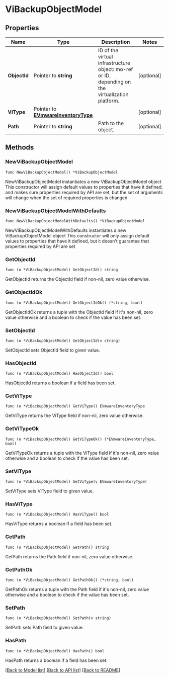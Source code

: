 # ViBackupObjectModel

## Properties

Name | Type | Description | Notes
------------ | ------------- | ------------- | -------------
**ObjectId** | Pointer to **string** | ID of the virtual infrastructure object: mo-ref or ID, depending on the virtualization platform.  | [optional] 
**ViType** | Pointer to [**EVmwareInventoryType**](EVmwareInventoryType.md) |  | [optional] 
**Path** | Pointer to **string** | Path to the object. | [optional] 

## Methods

### NewViBackupObjectModel

`func NewViBackupObjectModel() *ViBackupObjectModel`

NewViBackupObjectModel instantiates a new ViBackupObjectModel object
This constructor will assign default values to properties that have it defined,
and makes sure properties required by API are set, but the set of arguments
will change when the set of required properties is changed

### NewViBackupObjectModelWithDefaults

`func NewViBackupObjectModelWithDefaults() *ViBackupObjectModel`

NewViBackupObjectModelWithDefaults instantiates a new ViBackupObjectModel object
This constructor will only assign default values to properties that have it defined,
but it doesn't guarantee that properties required by API are set

### GetObjectId

`func (o *ViBackupObjectModel) GetObjectId() string`

GetObjectId returns the ObjectId field if non-nil, zero value otherwise.

### GetObjectIdOk

`func (o *ViBackupObjectModel) GetObjectIdOk() (*string, bool)`

GetObjectIdOk returns a tuple with the ObjectId field if it's non-nil, zero value otherwise
and a boolean to check if the value has been set.

### SetObjectId

`func (o *ViBackupObjectModel) SetObjectId(v string)`

SetObjectId sets ObjectId field to given value.

### HasObjectId

`func (o *ViBackupObjectModel) HasObjectId() bool`

HasObjectId returns a boolean if a field has been set.

### GetViType

`func (o *ViBackupObjectModel) GetViType() EVmwareInventoryType`

GetViType returns the ViType field if non-nil, zero value otherwise.

### GetViTypeOk

`func (o *ViBackupObjectModel) GetViTypeOk() (*EVmwareInventoryType, bool)`

GetViTypeOk returns a tuple with the ViType field if it's non-nil, zero value otherwise
and a boolean to check if the value has been set.

### SetViType

`func (o *ViBackupObjectModel) SetViType(v EVmwareInventoryType)`

SetViType sets ViType field to given value.

### HasViType

`func (o *ViBackupObjectModel) HasViType() bool`

HasViType returns a boolean if a field has been set.

### GetPath

`func (o *ViBackupObjectModel) GetPath() string`

GetPath returns the Path field if non-nil, zero value otherwise.

### GetPathOk

`func (o *ViBackupObjectModel) GetPathOk() (*string, bool)`

GetPathOk returns a tuple with the Path field if it's non-nil, zero value otherwise
and a boolean to check if the value has been set.

### SetPath

`func (o *ViBackupObjectModel) SetPath(v string)`

SetPath sets Path field to given value.

### HasPath

`func (o *ViBackupObjectModel) HasPath() bool`

HasPath returns a boolean if a field has been set.


[[Back to Model list]](../README.md#documentation-for-models) [[Back to API list]](../README.md#documentation-for-api-endpoints) [[Back to README]](../README.md)


